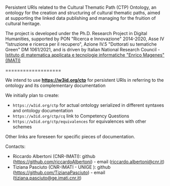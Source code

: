 Persistent URIs related to the Cultural Thematic Path (CTP) Ontology, an ontology for the creation and structuring of cultural thematic paths, aimed at supporting the linked data publishing and managing for the fruition of cultural heritage.


The project is developed under the Ph.D. Research Project in Digital Humanities, supported by PON "Ricerca e Innovazione" 2014-2020, Asse IV "Istruzione e ricerca per il recupero", Azione IV.5 "Dottorati su tematiche Green" DM 1061/2021, and is driven by Italian National Research Council - [Istituto di matematica applicata e tecnologie informatiche "Enrico Magenes" (IMATI)](https://www.cnr.it/en/istituto/050/)


===================

We intend to use **https://w3id.org/ctp** for  persistent URIs in referring to the ontology and its complementary documentation 

We initially plan to create:
+ `https://w3id.org/ctp` for actual ontology serialized in different syntaxes and ontology documentation
+ `https://w3id.org/ctp/cq` link to Competency Questions 
+ `https://w3id.org/ctp/equivalences` for equivalences with other schemes

Other links are foreseen for specific pieces of documentation.

Contacts:

+ Riccardo Albertoni (CNR-IMATI): github (https://github.com/riccardoAlbertoni) - email (riccardo.albertoni@cnr.it)
+ Tiziana Pasciuto (CNR-IMATI - UNIGE ): github (https://github.com/TizianaPasciuto) - email (tiziana.pasciuto@ge.imati.cnr.it)

